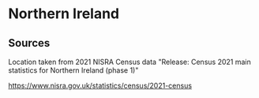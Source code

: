 # Northern Ireland

## Sources

Location taken from 2021 NISRA Census data "Release: Census 2021 main statistics for Northern Ireland (phase 1)"

https://www.nisra.gov.uk/statistics/census/2021-census